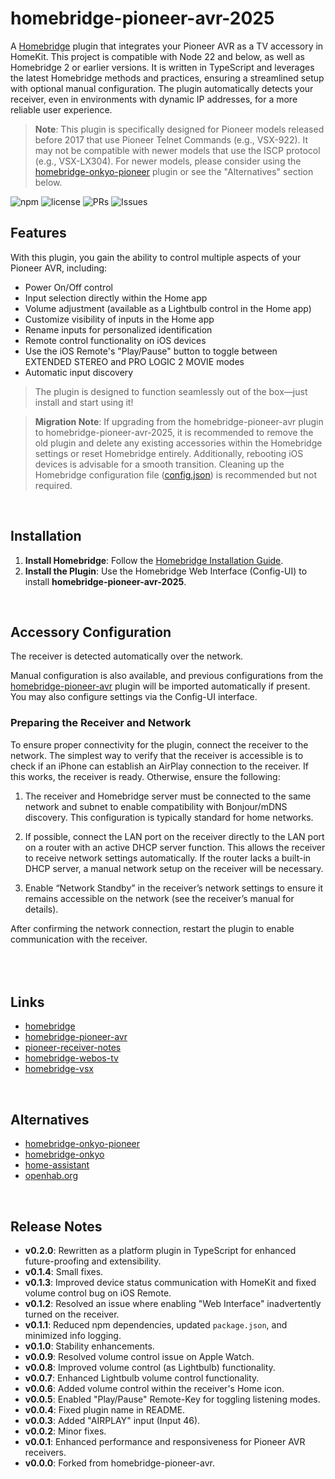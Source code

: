 
# homebridge-pioneer-avr-2025

A [Homebridge](https://github.com/nfarina/homebridge) plugin that integrates your Pioneer AVR as a TV accessory in HomeKit. This project is compatible with Node 22 and below, as well as Homebridge 2 or earlier versions. It is written in TypeScript and leverages the latest Homebridge methods and practices, ensuring a streamlined setup with optional manual configuration. The plugin automatically detects your receiver, even in environments with dynamic IP addresses, for a more reliable user experience.

> **Note**: This plugin is specifically designed for Pioneer models released before 2017 that use Pioneer Telnet Commands (e.g., VSX-922). It may not be compatible with newer models that use the ISCP protocol (e.g., VSX-LX304). For newer models, please consider using the [homebridge-onkyo-pioneer](https://github.com/nitaybz/homebridge-onkyo-pioneer) plugin or see the "Alternatives" section below.

![npm](https://img.shields.io/npm/v/homebridge-pioneer-avr-2025) ![license](https://img.shields.io/badge/license-MIT-blue) ![PRs](https://img.shields.io/github/issues-pr/holuspokus/homebridge-pioneer-avr-2025) ![Issues](https://img.shields.io/github/issues/holuspokus/homebridge-pioneer-avr-2025)
<br>

## Features
With this plugin, you gain the ability to control multiple aspects of your Pioneer AVR, including:

* Power On/Off control
* Input selection directly within the Home app
* Volume adjustment (available as a Lightbulb control in the Home app)
* Customize visibility of inputs in the Home app
* Rename inputs for personalized identification
* Remote control functionality on iOS devices
* Use the iOS Remote's "Play/Pause" button to toggle between EXTENDED STEREO and PRO LOGIC 2 MOVIE modes
* Automatic input discovery

> The plugin is designed to function seamlessly out of the box—just install and start using it!


> **Migration Note**: If upgrading from the homebridge-pioneer-avr plugin to homebridge-pioneer-avr-2025, it is recommended to remove the old plugin and delete any existing accessories within the Homebridge settings or reset Homebridge entirely. Additionally, rebooting iOS devices is advisable for a smooth transition.
> Cleaning up the Homebridge configuration file ([config.json](https://github.com/homebridge/homebridge/wiki/Homebridge-Config-JSON-Explained)) is recommended but not required.
<br>

## Installation
1. **Install Homebridge**: Follow the [Homebridge Installation Guide](https://github.com/homebridge/homebridge/wiki).
2. **Install the Plugin**: Use the Homebridge Web Interface (Config-UI) to install **homebridge-pioneer-avr-2025**.
<br>

## Accessory Configuration
The receiver is detected automatically over the network.

Manual configuration is also available, and previous configurations from the [homebridge-pioneer-avr](https://github.com/kazcangi/homebridge-pioneer-avr) plugin will be imported automatically if present. You may also configure settings via the Config-UI interface.
  <br>


### Preparing the Receiver and Network

To ensure proper connectivity for the plugin, connect the receiver to the network. The simplest way to verify that the receiver is accessible is to check if an iPhone can establish an AirPlay connection to the receiver. If this works, the receiver is ready. Otherwise, ensure the following:

1.  The receiver and Homebridge server must be connected to the same network and subnet to enable compatibility with Bonjour/mDNS discovery. This configuration is typically standard for home networks.

2.  If possible, connect the LAN port on the receiver directly to the LAN port on a router with an active DHCP server function. This allows the receiver to receive network settings automatically. If the router lacks a built-in DHCP server, a manual network setup on the receiver will be necessary.

3.  Enable “Network Standby” in the receiver’s network settings to ensure it remains accessible on the network (see the receiver’s manual for details).

After confirming the network connection, restart the plugin to enable communication with the receiver.
<br><br><br><br>

## Links
- [homebridge](https://github.com/nfarina/homebridge)
- [homebridge-pioneer-avr](https://github.com/kazcangi/homebridge-pioneer-avr)
- [pioneer-receiver-notes](https://github.com/rwifall/pioneer-receiver-notes)
- [homebridge-webos-tv](https://github.com/merdok/homebridge-webos-tv)
- [homebridge-vsx](https://github.com/TG908/homebridge-vsx)
<br>

## Alternatives
- [homebridge-onkyo-pioneer](https://www.npmjs.com/package/homebridge-onkyo-pioneer)
- [homebridge-onkyo](https://www.npmjs.com/package/homebridge-onkyo)
- [home-assistant](https://www.home-assistant.io/integrations/pioneer/)
- [openhab.org](https://www.openhab.org/addons/bindings/pioneeravr/)
<br>

## Release Notes
- **v0.2.0**: Rewritten as a platform plugin in TypeScript for enhanced future-proofing and extensibility.
- **v0.1.4**: Small fixes.
- **v0.1.3**: Improved device status communication with HomeKit and fixed volume control bug on iOS Remote.
- **v0.1.2**: Resolved an issue where enabling "Web Interface" inadvertently turned on the receiver.
- **v0.1.1**: Reduced npm dependencies, updated `package.json`, and minimized info logging.
- **v0.1.0**: Stability enhancements.
- **v0.0.9**: Resolved volume control issue on Apple Watch.
- **v0.0.8**: Improved volume control (as Lightbulb) functionality.
- **v0.0.7**: Enhanced Lightbulb volume control functionality.
- **v0.0.6**: Added volume control within the receiver's Home icon.
- **v0.0.5**: Enabled "Play/Pause" Remote-Key for toggling listening modes.
- **v0.0.4**: Fixed plugin name in README.
- **v0.0.3**: Added "AIRPLAY" input (Input 46).
- **v0.0.2**: Minor fixes.
- **v0.0.1**: Enhanced performance and responsiveness for Pioneer AVR receivers.
- **v0.0.0**: Forked from homebridge-pioneer-avr.
<br>

